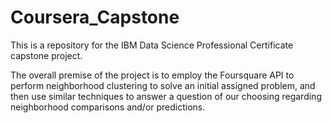 # Coursera_Capstone

This is a repository for the IBM Data Science Professional Certificate capstone project.

The overall premise of the project is to employ the Foursquare API to perform neighborhood clustering to solve an initial assigned problem, and then use similar techniques to answer a question of our choosing regarding neighborhood comparisons and/or predictions.
